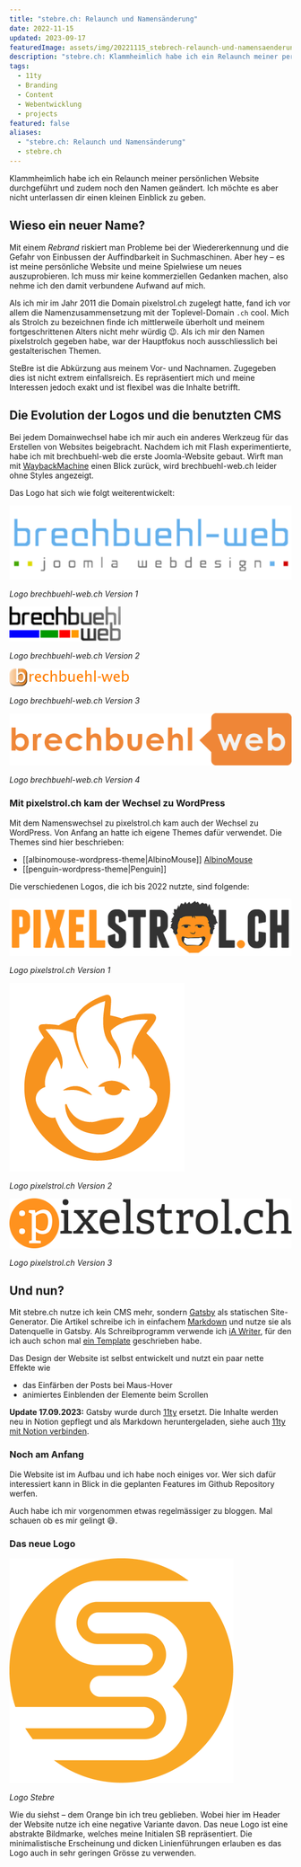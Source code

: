 ```yaml
---
title: "stebre.ch: Relaunch und Namensänderung"
date: 2022-11-15
updated: 2023-09-17
featuredImage: assets/img/20221115_stebrech-relaunch-und-namensaenderung_0.png
description: "stebre.ch: Klammheimlich habe ich ein Relaunch meiner persönlichen Website durchgeführt und zudem noch den Namen geändert. Ich möchte es aber nicht unterlassen dir einen kleinen Einblick zu geben."
tags:
  - 11ty
  - Branding
  - Content
  - Webentwicklung
  - projects
featured: false
aliases:
  - "stebre.ch: Relaunch und Namensänderung"
  - stebre.ch
---
```

Klammheimlich habe ich ein Relaunch meiner persönlichen Website durchgeführt und zudem noch den Namen geändert. Ich möchte es aber nicht unterlassen dir einen kleinen Einblick zu geben.

## Wieso ein neuer Name?

Mit einem _Rebrand_ riskiert man Probleme bei der Wiedererkennung und die Gefahr von Einbussen der Auffindbarkeit in Suchmaschinen. Aber hey – es ist meine persönliche Website und meine Spielwiese um neues auszuprobieren. Ich muss mir keine kommerziellen Gedanken machen, also nehme ich den damit verbundene Aufwand auf mich.

Als ich mir im Jahr 2011 die Domain pixelstrol.ch zugelegt hatte, fand ich vor allem die Namenzusammensetzung mit der Toplevel-Domain `.ch` cool. Mich als Strolch zu bezeichnen finde ich mittlerweile überholt und meinem fortgeschrittenen Alters nicht mehr würdig 😉. Als ich mir den Namen pixelstrolch gegeben habe, war der Hauptfokus noch ausschliesslich bei gestalterischen Themen.

SteBre ist die Abkürzung aus meinem Vor- und Nachnamen. Zugegeben dies ist nicht extrem einfallsreich. Es repräsentiert mich und meine Interessen jedoch exakt und ist flexibel was die Inhalte betrifft.

## Die Evolution der Logos und die benutzten CMS

Bei jedem Domainwechsel habe ich mir auch ein anderes Werkzeug für das Erstellen von Websites beigebracht. Nachdem ich mit Flash experimentierte, habe ich mit brechbuehl-web die erste Joomla-Website gebaut. Wirft man mit [WaybackMachine](https://web.archive.org/web/20091015000000*/brechbuehl-web.ch) einen Blick zurück, wird brechbuehl-web.ch leider ohne Styles angezeigt.

Das Logo hat sich wie folgt weiterentwickelt:

![Logo brechbuehl-web.ch Version 1](assets/img/20221115_stebrech-relaunch-und-namensaenderung_1.png)

_Logo brechbuehl-web.ch Version 1_

![Logo brechbuehl-web.ch Version 2](assets/img/20221115_stebrech-relaunch-und-namensaenderung_2.png)

_Logo brechbuehl-web.ch Version 2_

![Logo brechbuehl-web.ch Version 3](assets/img/20221115_stebrech-relaunch-und-namensaenderung_3.png)

_Logo brechbuehl-web.ch Version 3_

![Logo brechbuehl-web.ch Version 4](assets/img/20221115_stebrech-relaunch-und-namensaenderung_4.png)

_Logo brechbuehl-web.ch Version 4_

### Mit pixelstrol.ch kam der Wechsel zu WordPress

Mit dem Namenswechsel zu pixelstrol.ch kam auch der Wechsel zu WordPress. Von Anfang an hatte ich eigene Themes dafür verwendet. Die Themes sind hier beschrieben:

- [[albinomouse-wordpress-theme|AlbinoMouse]] [AlbinoMouse](/arbeiten/albinomouse-wordpress-theme)
- [[penguin-wordpress-theme|Penguin]]

Die verschiedenen Logos, die ich bis 2022 nutzte, sind folgende:

![Logo pixelstrol.ch Version 1](assets/img/20221115_stebrech-relaunch-und-namensaenderung_5.png)

_Logo pixelstrol.ch Version 1_

![Logo pixelstrol.ch Version 2](assets/img/20221115_stebrech-relaunch-und-namensaenderung_6.png)

_Logo pixelstrol.ch Version 2_

![Logo pixelstrol.ch Version 3](assets/img/20221115_stebrech-relaunch-und-namensaenderung_7.png)

_Logo pixelstrol.ch Version 3_

## Und nun?

Mit stebre.ch nutze ich kein CMS mehr, sondern [Gatsby](https://www.gatsbyjs.com/) als statischen Site-Generator. Die Artikel schreibe ich in einfachem [Markdown](https://de.wikipedia.org/wiki/Markdown) und nutze sie als Datenquelle in Gatsby. Als Schreibprogramm verwende ich [iA Writer](https://ia.net/de/writer), für den ich auch schon mal [ein Template](/portfolio/firia) geschrieben habe.

Das Design der Website ist selbst entwickelt und nutzt ein paar nette Effekte wie

- das Einfärben der Posts bei Maus-Hover
- animiertes Einblenden der Elemente beim Scrollen

**Update 17.09.2023:** Gatsby wurde durch [11ty](https://www.11ty.dev/) ersetzt. Die Inhalte werden neu in Notion gepflegt und als Markdown heruntergeladen, siehe auch [11ty mit Notion verbinden](https://stebre.ch/blog/2023/09/11ty-mit-notion-verbinden/).

### Noch am Anfang

Die Website ist im Aufbau und ich habe noch einiges vor. Wer sich dafür interessiert kann in Blick in die geplanten Features im Github Repository werfen.

Auch habe ich mir vorgenommen etwas regelmässiger zu bloggen. Mal schauen ob es mir gelingt 😅.

### Das neue Logo

![Logo Stebre](assets/img/20221115_stebrech-relaunch-und-namensaenderung_8.png)

_Logo Stebre_

Wie du siehst – dem Orange bin ich treu geblieben. Wobei hier im Header der Website nutze ich eine negative Variante davon. Das neue Logo ist eine abstrakte Bildmarke, welches meine Initialen SB repräsentiert. Die minimalistische Erscheinung und dicken Linienführungen erlauben es das Logo auch in sehr geringen Grösse zu verwenden.

